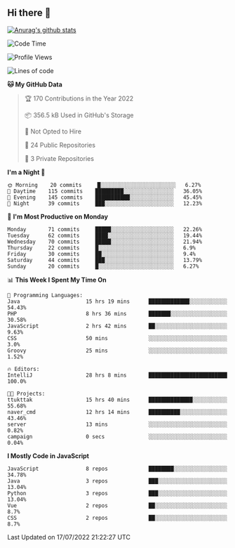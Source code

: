 ## Hi there 👋

[![Anurag's github stats](https://github-readme-stats.vercel.app/api?username=Songwonseok)](https://github.com/anuraghazra/github-readme-stats)



<!--START_SECTION:waka-->
![Code Time](http://img.shields.io/badge/Code%20Time-1%2C626%20hrs%2023%20mins-blue)

![Profile Views](http://img.shields.io/badge/Profile%20Views-0-blue)

![Lines of code](https://img.shields.io/badge/From%20Hello%20World%20I%27ve%20Written-3%20Million%20lines%20of%20code-blue)

**🐱 My GitHub Data** 

> 🏆 170 Contributions in the Year 2022
 > 
> 📦 356.5 kB Used in GitHub's Storage 
 > 
> 🚫 Not Opted to Hire
 > 
> 📜 24 Public Repositories 
 > 
> 🔑 3 Private Repositories  
 > 
**I'm a Night 🦉** 

```text
🌞 Morning    20 commits     █░░░░░░░░░░░░░░░░░░░░░░░░   6.27% 
🌆 Daytime    115 commits    █████████░░░░░░░░░░░░░░░░   36.05% 
🌃 Evening    145 commits    ███████████░░░░░░░░░░░░░░   45.45% 
🌙 Night      39 commits     ███░░░░░░░░░░░░░░░░░░░░░░   12.23%

```
📅 **I'm Most Productive on Monday** 

```text
Monday       71 commits     █████░░░░░░░░░░░░░░░░░░░░   22.26% 
Tuesday      62 commits     ████░░░░░░░░░░░░░░░░░░░░░   19.44% 
Wednesday    70 commits     █████░░░░░░░░░░░░░░░░░░░░   21.94% 
Thursday     22 commits     █░░░░░░░░░░░░░░░░░░░░░░░░   6.9% 
Friday       30 commits     ██░░░░░░░░░░░░░░░░░░░░░░░   9.4% 
Saturday     44 commits     ███░░░░░░░░░░░░░░░░░░░░░░   13.79% 
Sunday       20 commits     █░░░░░░░░░░░░░░░░░░░░░░░░   6.27%

```


📊 **This Week I Spent My Time On** 

```text
💬 Programming Languages: 
Java                     15 hrs 19 mins      █████████████░░░░░░░░░░░░   54.43% 
PHP                      8 hrs 36 mins       ███████░░░░░░░░░░░░░░░░░░   30.58% 
JavaScript               2 hrs 42 mins       ██░░░░░░░░░░░░░░░░░░░░░░░   9.63% 
CSS                      50 mins             ░░░░░░░░░░░░░░░░░░░░░░░░░   3.0% 
Groovy                   25 mins             ░░░░░░░░░░░░░░░░░░░░░░░░░   1.52%

🔥 Editors: 
IntelliJ                 28 hrs 8 mins       █████████████████████████   100.0%

🐱‍💻 Projects: 
ttukttak                 15 hrs 40 mins      ██████████████░░░░░░░░░░░   55.68% 
naver_cmd                12 hrs 14 mins      ██████████░░░░░░░░░░░░░░░   43.46% 
server                   13 mins             ░░░░░░░░░░░░░░░░░░░░░░░░░   0.82% 
campaign                 0 secs              ░░░░░░░░░░░░░░░░░░░░░░░░░   0.04%

```

**I Mostly Code in JavaScript** 

```text
JavaScript               8 repos             ████████░░░░░░░░░░░░░░░░░   34.78% 
Java                     3 repos             ███░░░░░░░░░░░░░░░░░░░░░░   13.04% 
Python                   3 repos             ███░░░░░░░░░░░░░░░░░░░░░░   13.04% 
Vue                      2 repos             ██░░░░░░░░░░░░░░░░░░░░░░░   8.7% 
CSS                      2 repos             ██░░░░░░░░░░░░░░░░░░░░░░░   8.7%

```



 Last Updated on 17/07/2022 21:22:27 UTC
<!--END_SECTION:waka-->
